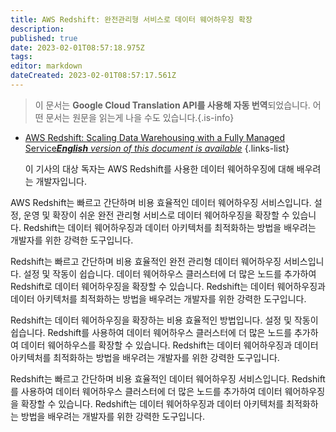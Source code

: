 ```yaml
---
title: AWS Redshift: 완전관리형 서비스로 데이터 웨어하우징 확장
description: 
published: true
date: 2023-02-01T08:57:18.975Z
tags: 
editor: markdown
dateCreated: 2023-02-01T08:57:17.561Z
---
```


> 이 문서는 **Google Cloud Translation API를 사용해 자동 번역**되었습니다.
어떤 문서는 원문을 읽는게 나을 수도 있습니다.{.is-info}

- [AWS Redshift: Scaling Data Warehousing with a Fully Managed Service***English** version of this document is available*](/en/Knowledge-base/Cloud/aws-redshift-scaling-data-warehousing-with-a-fully-managed-service)
{.links-list}


  이 기사의 대상 독자는 AWS Redshift를 사용한 데이터 웨어하우징에 대해 배우려는 개발자입니다.

AWS Redshift는 빠르고 간단하며 비용 효율적인 데이터 웨어하우징 서비스입니다. 설정, 운영 및 확장이 쉬운 완전 관리형 서비스로 데이터 웨어하우징을 확장할 수 있습니다. Redshift는 데이터 웨어하우징과 데이터 아키텍처를 최적화하는 방법을 배우려는 개발자를 위한 강력한 도구입니다.

Redshift는 빠르고 간단하며 비용 효율적인 완전 관리형 데이터 웨어하우징 서비스입니다. 설정 및 작동이 쉽습니다. 데이터 웨어하우스 클러스터에 더 많은 노드를 추가하여 Redshift로 데이터 웨어하우징을 확장할 수 있습니다. Redshift는 데이터 웨어하우징과 데이터 아키텍처를 최적화하는 방법을 배우려는 개발자를 위한 강력한 도구입니다.

Redshift는 데이터 웨어하우징을 확장하는 비용 효율적인 방법입니다. 설정 및 작동이 쉽습니다. Redshift를 사용하여 데이터 웨어하우스 클러스터에 더 많은 노드를 추가하여 데이터 웨어하우스를 확장할 수 있습니다. Redshift는 데이터 웨어하우징과 데이터 아키텍처를 최적화하는 방법을 배우려는 개발자를 위한 강력한 도구입니다.

Redshift는 빠르고 간단하며 비용 효율적인 데이터 웨어하우징 서비스입니다. Redshift를 사용하여 데이터 웨어하우스 클러스터에 더 많은 노드를 추가하여 데이터 웨어하우징을 확장할 수 있습니다. Redshift는 데이터 웨어하우징과 데이터 아키텍처를 최적화하는 방법을 배우려는 개발자를 위한 강력한 도구입니다.